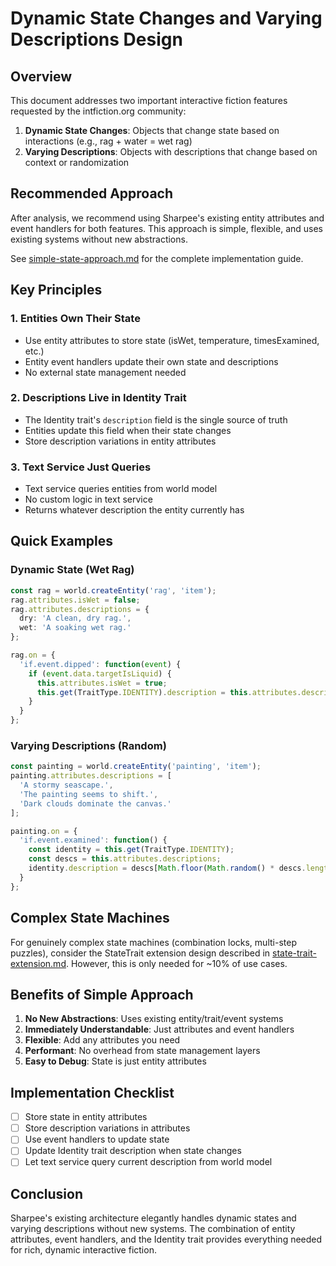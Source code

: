 # Dynamic State Changes and Varying Descriptions Design

## Overview

This document addresses two important interactive fiction features requested by the intfiction.org community:

1. **Dynamic State Changes**: Objects that change state based on interactions (e.g., rag + water = wet rag)
2. **Varying Descriptions**: Objects with descriptions that change based on context or randomization

## Recommended Approach

After analysis, we recommend using Sharpee's existing entity attributes and event handlers for both features. This approach is simple, flexible, and uses existing systems without new abstractions.

See [simple-state-approach.md](./simple-state-approach.md) for the complete implementation guide.

## Key Principles

### 1. Entities Own Their State
- Use entity attributes to store state (isWet, temperature, timesExamined, etc.)
- Entity event handlers update their own state and descriptions
- No external state management needed

### 2. Descriptions Live in Identity Trait
- The Identity trait's `description` field is the single source of truth
- Entities update this field when their state changes
- Store description variations in entity attributes

### 3. Text Service Just Queries
- Text service queries entities from world model
- No custom logic in text service
- Returns whatever description the entity currently has

## Quick Examples

### Dynamic State (Wet Rag)
```typescript
const rag = world.createEntity('rag', 'item');
rag.attributes.isWet = false;
rag.attributes.descriptions = {
  dry: 'A clean, dry rag.',
  wet: 'A soaking wet rag.'
};

rag.on = {
  'if.event.dipped': function(event) {
    if (event.data.targetIsLiquid) {
      this.attributes.isWet = true;
      this.get(TraitType.IDENTITY).description = this.attributes.descriptions.wet;
    }
  }
};
```

### Varying Descriptions (Random)
```typescript
const painting = world.createEntity('painting', 'item');
painting.attributes.descriptions = [
  'A stormy seascape.',
  'The painting seems to shift.',
  'Dark clouds dominate the canvas.'
];

painting.on = {
  'if.event.examined': function() {
    const identity = this.get(TraitType.IDENTITY);
    const descs = this.attributes.descriptions;
    identity.description = descs[Math.floor(Math.random() * descs.length)];
  }
};
```

## Complex State Machines

For genuinely complex state machines (combination locks, multi-step puzzles), consider the StateTrait extension design described in [state-trait-extension.md](./state-trait-extension.md). However, this is only needed for ~10% of use cases.

## Benefits of Simple Approach

1. **No New Abstractions**: Uses existing entity/trait/event systems
2. **Immediately Understandable**: Just attributes and event handlers
3. **Flexible**: Add any attributes you need
4. **Performant**: No overhead from state management layers
5. **Easy to Debug**: State is just entity attributes

## Implementation Checklist

- [ ] Store state in entity attributes
- [ ] Store description variations in attributes
- [ ] Use event handlers to update state
- [ ] Update Identity trait description when state changes
- [ ] Let text service query current description from world model

## Conclusion

Sharpee's existing architecture elegantly handles dynamic states and varying descriptions without new systems. The combination of entity attributes, event handlers, and the Identity trait provides everything needed for rich, dynamic interactive fiction.